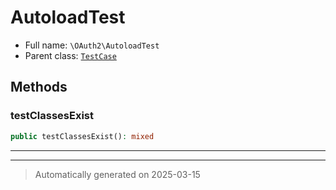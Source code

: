 
# AutoloadTest





* Full name: `\OAuth2\AutoloadTest`
* Parent class: [`TestCase`](../PHPUnit/Framework/TestCase.md)




## Methods


### testClassesExist



```php
public testClassesExist(): mixed
```












***


***
> Automatically generated on 2025-03-15
